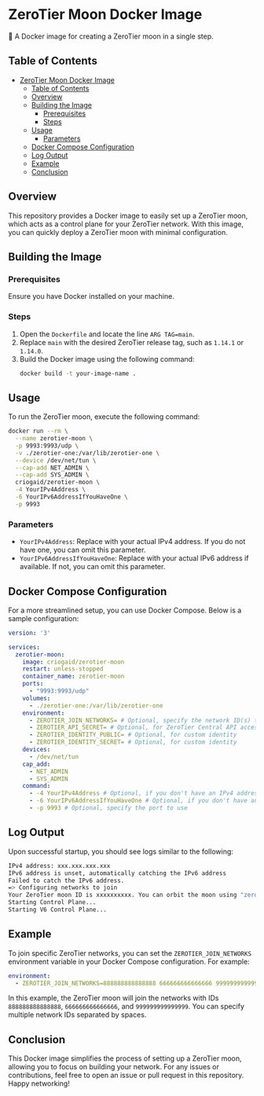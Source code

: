 # ZeroTier Moon Docker Image

🐳 A Docker image for creating a ZeroTier moon in a single step.

## Table of Contents
- [ZeroTier Moon Docker Image](#zerotier-moon-docker-image)
  - [Table of Contents](#table-of-contents)
  - [Overview](#overview)
  - [Building the Image](#building-the-image)
    - [Prerequisites](#prerequisites)
    - [Steps](#steps)
  - [Usage](#usage)
    - [Parameters](#parameters)
  - [Docker Compose Configuration](#docker-compose-configuration)
  - [Log Output](#log-output)
  - [Example](#example)
  - [Conclusion](#conclusion)

## Overview
This repository provides a Docker image to easily set up a ZeroTier moon, which acts as a control plane for your ZeroTier network. With this image, you can quickly deploy a ZeroTier moon with minimal configuration.

## Building the Image

### Prerequisites
Ensure you have Docker installed on your machine.

### Steps
1. Open the `Dockerfile` and locate the line `ARG TAG=main`.
2. Replace `main` with the desired ZeroTier release tag, such as `1.14.1` or `1.14.0`.
3. Build the Docker image using the following command:
   ```bash
   docker build -t your-image-name .
   ```

## Usage
To run the ZeroTier moon, execute the following command:

```bash
docker run --rm \
  --name zerotier-moon \
  -p 9993:9993/udp \
  -v ./zerotier-one:/var/lib/zerotier-one \
  --device /dev/net/tun \
  --cap-add NET_ADMIN \
  --cap-add SYS_ADMIN \
  criogaid/zerotier-moon \
  -4 YourIPv4Address \
  -6 YourIPv6AddressIfYouHaveOne \
  -p 9993
```

### Parameters
- `YourIPv4Address`: Replace with your actual IPv4 address. If you do not have one, you can omit this parameter.
- `YourIPv6AddressIfYouHaveOne`: Replace with your actual IPv6 address if available. If not, you can omit this parameter.

## Docker Compose Configuration
For a more streamlined setup, you can use Docker Compose. Below is a sample configuration:

```yaml
version: '3'

services:
  zerotier-moon:
    image: criogaid/zerotier-moon
    restart: unless-stopped
    container_name: zerotier-moon
    ports:
      - "9993:9993/udp"
    volumes:
      - ./zerotier-one:/var/lib/zerotier-one
    environment:
      - ZEROTIER_JOIN_NETWORKS= # Optional, specify the network ID(s) to join
      - ZEROTIER_API_SECRET= # Optional, for ZeroTier Central API access
      - ZEROTIER_IDENTITY_PUBLIC= # Optional, for custom identity
      - ZEROTIER_IDENTITY_SECRET= # Optional, for custom identity
    devices:
      - /dev/net/tun
    cap_add:
      - NET_ADMIN
      - SYS_ADMIN
    command:
      - -4 YourIPv4Address # Optional, if you don't have an IPv4 address, remove this line
      - -6 YourIPv6AddressIfYouHaveOne # Optional, if you don't have an IPv6 address, remove this line
      - -p 9993 # Optional, specify the port to use
```

## Log Output
Upon successful startup, you should see logs similar to the following:

```bash
IPv4 address: xxx.xxx.xxx.xxx
IPv6 address is unset, automatically catching the IPv6 address
Failed to catch the IPv6 address.
=> Configuring networks to join
Your ZeroTier moon ID is xxxxxxxxxx. You can orbit the moon using "zerotier-cli orbit xxxxxxxxx xxxxxxxxx"
Starting Control Plane...
Starting V6 Control Plane...
```

## Example
To join specific ZeroTier networks, you can set the `ZEROTIER_JOIN_NETWORKS` environment variable in your Docker Compose configuration. For example:

```yaml
environment:
  - ZEROTIER_JOIN_NETWORKS=888888888888888 666666666666666 999999999999999
```

In this example, the ZeroTier moon will join the networks with IDs `888888888888888`, `666666666666666`, and `999999999999999`. You can specify multiple network IDs separated by spaces.

## Conclusion
This Docker image simplifies the process of setting up a ZeroTier moon, allowing you to focus on building your network. For any issues or contributions, feel free to open an issue or pull request in this repository. Happy networking!